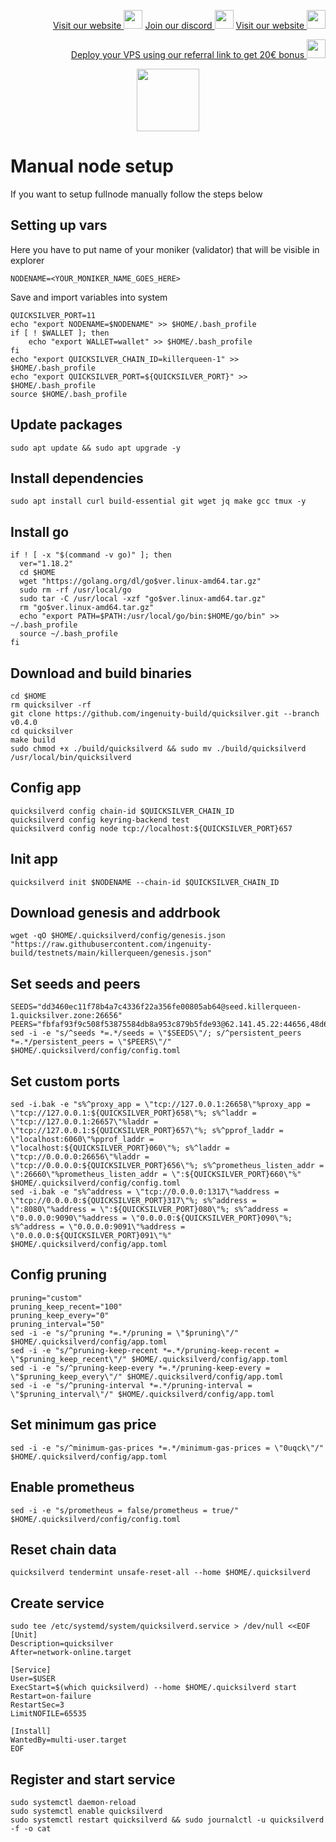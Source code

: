 <p style="font-size:14px" align="right">
<a href="https://kjnodes.com/" target="_blank">Visit our website <img src="https://user-images.githubusercontent.com/50621007/168689709-7e537ca6-b6b8-4adc-9bd0-186ea4ea4aed.png" width="30"/></a>
<a href="https://discord.gg/EY35ZzXY" target="_blank">Join our discord <img src="https://user-images.githubusercontent.com/50621007/176236430-53b0f4de-41ff-41f7-92a1-4233890a90c8.png" width="30"/></a>
<a href="https://kjnodes.com/" target="_blank">Visit our website <img src="https://user-images.githubusercontent.com/50621007/168689709-7e537ca6-b6b8-4adc-9bd0-186ea4ea4aed.png" width="30"/></a>
</p>

<p style="font-size:14px" align="right">
<a href="https://hetzner.cloud/?ref=y8pQKS2nNy7i" target="_blank">Deploy your VPS using our referral link to get 20€ bonus <img src="https://user-images.githubusercontent.com/50621007/174612278-11716b2a-d662-487e-8085-3686278dd869.png" width="30"/></a>
</p>

<p align="center">
  <img height="100" height="auto" src="https://user-images.githubusercontent.com/50621007/166148846-93575afe-e3ce-4ca5-a3f7-a21e8a8609cb.png">
</p>

# Manual node setup
If you want to setup fullnode manually follow the steps below

## Setting up vars
Here you have to put name of your moniker (validator) that will be visible in explorer
```
NODENAME=<YOUR_MONIKER_NAME_GOES_HERE>
```

Save and import variables into system
```
QUICKSILVER_PORT=11
echo "export NODENAME=$NODENAME" >> $HOME/.bash_profile
if [ ! $WALLET ]; then
	echo "export WALLET=wallet" >> $HOME/.bash_profile
fi
echo "export QUICKSILVER_CHAIN_ID=killerqueen-1" >> $HOME/.bash_profile
echo "export QUICKSILVER_PORT=${QUICKSILVER_PORT}" >> $HOME/.bash_profile
source $HOME/.bash_profile
```

## Update packages
```
sudo apt update && sudo apt upgrade -y
```

## Install dependencies
```
sudo apt install curl build-essential git wget jq make gcc tmux -y
```

## Install go
```
if ! [ -x "$(command -v go)" ]; then
  ver="1.18.2"
  cd $HOME
  wget "https://golang.org/dl/go$ver.linux-amd64.tar.gz"
  sudo rm -rf /usr/local/go
  sudo tar -C /usr/local -xzf "go$ver.linux-amd64.tar.gz"
  rm "go$ver.linux-amd64.tar.gz"
  echo "export PATH=$PATH:/usr/local/go/bin:$HOME/go/bin" >> ~/.bash_profile
  source ~/.bash_profile
fi
```

## Download and build binaries
```
cd $HOME
rm quicksilver -rf
git clone https://github.com/ingenuity-build/quicksilver.git --branch v0.4.0
cd quicksilver
make build
sudo chmod +x ./build/quicksilverd && sudo mv ./build/quicksilverd /usr/local/bin/quicksilverd
```

## Config app
```
quicksilverd config chain-id $QUICKSILVER_CHAIN_ID
quicksilverd config keyring-backend test
quicksilverd config node tcp://localhost:${QUICKSILVER_PORT}657
```

## Init app
```
quicksilverd init $NODENAME --chain-id $QUICKSILVER_CHAIN_ID
```

## Download genesis and addrbook
```
wget -qO $HOME/.quicksilverd/config/genesis.json "https://raw.githubusercontent.com/ingenuity-build/testnets/main/killerqueen/genesis.json"
```

## Set seeds and peers
```
SEEDS="dd3460ec11f78b4a7c4336f22a356fe00805ab64@seed.killerqueen-1.quicksilver.zone:26656"
PEERS="fbfaf93f9c508f53875584db8a953c879b5fde93@62.141.45.22:44656,48d6e6f74b22599fb80b63e3df15107057678701@142.132.213.50:26656,c73e0f1af31eec4652992b410ca7862622b9ec08@65.108.135.213:26756,90ac25d4eb949d0c96d035b440bf43d38983910c@167.235.60.58:26656,3c8dbb7ac3bea1baab2dbef6f30fec8e9ccbf20f@150.158.152.166:26656,08e9c9d61b66a29f3bb777cf32da0cf0478ff9e8@81.68.181.186:26656,d8cd956350252da5f43e3d2cb9c404f2beeb2430@43.156.26.121:26656,4d397f3548dc90f0d5377d144dfb41667004a0f1@176.116.87.5:26656,3d600e16fc5070ad591877889a8198c203a799cb@124.223.87.231:26656,5f5eb201298af5a6f6e9bd5eed1c01ba329f83f2@178.236.129.143:26656,23be55e923172df0ccd3b437962c70cddb6ab814@142.93.150.22:26656,1e201ae20e650c7a6de6c4961c7ec9bbc49b99c7@164.68.119.26:26656,d52a4dc04658f3b0f20874a571788ceb9b7bada4@124.223.66.120:26656,1fdc86d5e36c4ead4cfc79da9b57569b7d72cabc@193.122.107.99:26656,46d2eb9953403de555369ab5d144c713a6e5b960@144.76.67.53:2390,0e7dcc9313cefbdbc4b7b00931a04c4e78f4da5f@88.208.57.200:46656,77481c2bfffb141da24e1f3ef931a330b3b9bba4@164.92.90.14:11656,8cf285b8aaf60744d561640651a0557ea56c8a00@124.223.26.171:26656,469e4cac6d3454c911594412e5731097ab38be1a@95.111.229.221:26656,308dbd671f5c5c9520af2944fd960a0ccfdb33be@134.249.85.64:26656,288948102bb3025c52209ab6ac708d95e9aecef1@124.223.107.85:26656,53e64bfb9572f890c06c4c95062a93cad6c5e8b5@188.9.122.183:26656,b730363c80a74560b35f60abc663539e58d25552@46.38.243.16:11656,2f54f2f9feaa1c89a767ed17506a3e5ed9275bcc@146.0.40.114:11656,987456d197614b2eb927f5e9fd3c200e6e926eac@175.24.183.235:26656,31ff74d28c9f6a81c0786ef6e6dda98004c3bcbd@1.15.185.171:26656,fa9790558b91a835c9eceffc231b3f63c7c15298@140.238.96.20:26656,015baa30ea5c71efa37ba7bf9fb2f7c61fcb32a2@146.56.128.144:26656,6d199195e710f8fbee5d729735941ae65ddd9adf@94.130.180.23:11656,87b9d7ef60e4c90cc9dc7dc7341167445a774e74@124.223.107.100:26656,245502cb4c2ccd62f4d56293d9ca341a57b22908@129.226.156.253:26656,888d27502f5e687849013ea1cb420e8421528cbf@65.109.0.101:11656"
sed -i -e "s/^seeds *=.*/seeds = \"$SEEDS\"/; s/^persistent_peers *=.*/persistent_peers = \"$PEERS\"/" $HOME/.quicksilverd/config/config.toml
```

## Set custom ports
```
sed -i.bak -e "s%^proxy_app = \"tcp://127.0.0.1:26658\"%proxy_app = \"tcp://127.0.0.1:${QUICKSILVER_PORT}658\"%; s%^laddr = \"tcp://127.0.0.1:26657\"%laddr = \"tcp://127.0.0.1:${QUICKSILVER_PORT}657\"%; s%^pprof_laddr = \"localhost:6060\"%pprof_laddr = \"localhost:${QUICKSILVER_PORT}060\"%; s%^laddr = \"tcp://0.0.0.0:26656\"%laddr = \"tcp://0.0.0.0:${QUICKSILVER_PORT}656\"%; s%^prometheus_listen_addr = \":26660\"%prometheus_listen_addr = \":${QUICKSILVER_PORT}660\"%" $HOME/.quicksilverd/config/config.toml
sed -i.bak -e "s%^address = \"tcp://0.0.0.0:1317\"%address = \"tcp://0.0.0.0:${QUICKSILVER_PORT}317\"%; s%^address = \":8080\"%address = \":${QUICKSILVER_PORT}080\"%; s%^address = \"0.0.0.0:9090\"%address = \"0.0.0.0:${QUICKSILVER_PORT}090\"%; s%^address = \"0.0.0.0:9091\"%address = \"0.0.0.0:${QUICKSILVER_PORT}091\"%" $HOME/.quicksilverd/config/app.toml
```

## Config pruning
```
pruning="custom"
pruning_keep_recent="100"
pruning_keep_every="0"
pruning_interval="50"
sed -i -e "s/^pruning *=.*/pruning = \"$pruning\"/" $HOME/.quicksilverd/config/app.toml
sed -i -e "s/^pruning-keep-recent *=.*/pruning-keep-recent = \"$pruning_keep_recent\"/" $HOME/.quicksilverd/config/app.toml
sed -i -e "s/^pruning-keep-every *=.*/pruning-keep-every = \"$pruning_keep_every\"/" $HOME/.quicksilverd/config/app.toml
sed -i -e "s/^pruning-interval *=.*/pruning-interval = \"$pruning_interval\"/" $HOME/.quicksilverd/config/app.toml
```

## Set minimum gas price
```
sed -i -e "s/^minimum-gas-prices *=.*/minimum-gas-prices = \"0uqck\"/" $HOME/.quicksilverd/config/app.toml
```

## Enable prometheus
```
sed -i -e "s/prometheus = false/prometheus = true/" $HOME/.quicksilverd/config/config.toml
```

## Reset chain data
```
quicksilverd tendermint unsafe-reset-all --home $HOME/.quicksilverd
```

## Create service
```
sudo tee /etc/systemd/system/quicksilverd.service > /dev/null <<EOF
[Unit]
Description=quicksilver
After=network-online.target

[Service]
User=$USER
ExecStart=$(which quicksilverd) --home $HOME/.quicksilverd start
Restart=on-failure
RestartSec=3
LimitNOFILE=65535

[Install]
WantedBy=multi-user.target
EOF
```

## Register and start service
```
sudo systemctl daemon-reload
sudo systemctl enable quicksilverd
sudo systemctl restart quicksilverd && sudo journalctl -u quicksilverd -f -o cat
```
